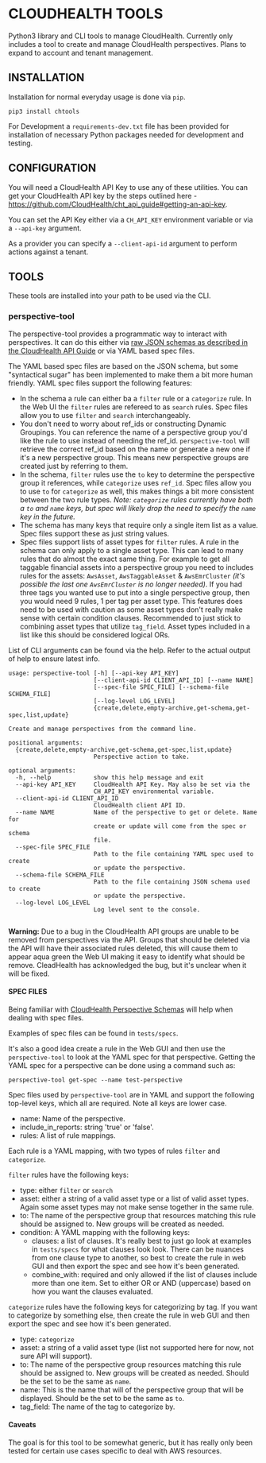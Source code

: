 # CLOUDHEALTH TOOLS

Python3 library and CLI tools to manage CloudHealth. Currently only includes a tool to create and manage CloudHealth perspectives. Plans to expand to account and tenant management.

## INSTALLATION

Installation for normal everyday usage is done via `pip`.

```
pip3 install chtools
```

For Development a `requirements-dev.txt` file has been provided for installation of necessary Python packages needed for development and testing.

## CONFIGURATION

You will need a CloudHealth API Key to use any of these utilities. You can get your CloudHealth API key by the steps outlined here - https://github.com/CloudHealth/cht_api_guide#getting-an-api-key.

You can set the API Key either via a `CH_API_KEY` environment variable or via a `--api-key` argument.

As a provider you can specify a `--client-api-id` argument to perform actions against a tenant.


## TOOLS

These tools are installed into your path to be used via the CLI.

### perspective-tool

The perspective-tool provides a programmatic way to interact with perspectives. It can do this either via [raw JSON schemas as described in the CloudHealth API Guide](http://apidocs.cloudhealthtech.com/#perspectives_introduction-to-perspectives-api) or via YAML based spec files.

The YAML based spec files are based on the JSON schema, but some "syntactical sugar" has been implemented to make them a bit more human friendly. YAML spec files support the following features:

* In the schema a rule can either ba a `filter` rule or a `categorize` rule. In the Web UI the `filter` rules are refereed to as `search` rules. Spec files allow you to use `filter` and `search` interchangeably.
* You don't need to worry about ref_ids or constructing Dynamic Groupings. You can reference the name of a perspective group you'd like the rule to use instead of needing the ref_id. `perspective-tool` will retrieve the correct ref_id based on the name or generate a new one if it's a new perspective group. This means new perspective groups are created just by referring to them.
* In the schema, `filter` rules use the `to` key to determine the perspective group it references, while `categorize` uses `ref_id`. Spec files allow you to use `to` for `categorize` as well, this makes things a bit more consistent between the two rule types. *Note: `categorize` rules currently have both a `to` and `name` keys, but spec will likely drop the need to specify the `name` key in the future.*
* The schema has many keys that require only a single item list as a value. Spec files support these as just string values.
* Spec files support lists of asset types for `filter` rules. A rule in the schema can only apply to a single asset type. This can lead to many rules that do almost the exact same thing. For example to get all taggable financial assets into a perspective group you need to includes rules for the assets: `AwsAsset`, `AwsTaggableAsset` & `AwsEmrCluster` *(it's possible the last one `AwsEmrCluster` is no longer needed)*. If you had three tags you wanted use to put into a single perspective group, then you would need 9 rules, 1 per tag per asset type. This features does need to be used with caution as some asset types don't really make sense with certain condition clauses. Recommended to just stick to combining asset types that utilize `tag_field`. Asset types included in a list like this should be considered logical ORs.


List of CLI arguments can be found via the help. Refer to the actual output of help to ensure latest info.
```
usage: perspective-tool [-h] [--api-key API_KEY]
                        [--client-api-id CLIENT_API_ID] [--name NAME]
                        [--spec-file SPEC_FILE] [--schema-file SCHEMA_FILE]
                        [--log-level LOG_LEVEL]
                        {create,delete,empty-archive,get-schema,get-spec,list,update}

Create and manage perspectives from the command line.

positional arguments:
  {create,delete,empty-archive,get-schema,get-spec,list,update}
                        Perspective action to take.

optional arguments:
  -h, --help            show this help message and exit
  --api-key API_KEY     CloudHealth API Key. May also be set via the
                        CH_API_KEY environmental variable.
  --client-api-id CLIENT_API_ID
                        CloudHealth client API ID.
  --name NAME           Name of the perspective to get or delete. Name for
                        create or update will come from the spec or schema
                        file.
  --spec-file SPEC_FILE
                        Path to the file containing YAML spec used to create
                        or update the perspective.
  --schema-file SCHEMA_FILE
                        Path to the file containing JSON schema used to create
                        or update the perspective.
  --log-level LOG_LEVEL
                        Log level sent to the console.


```

**Warning:** Due to a bug in the CloudHealth API groups are unable to be removed from perspectives via the API. Groups that should be deleted via the API will have their associated rules deleted, this will cause them to appear aqua green the Web UI making it easy to identify what should be remove. CleadHealth has acknowledged the bug, but it's unclear when it will be fixed.

#### SPEC FILES
Being familiar with [CloudHealth Perspective Schemas](http://apidocs.cloudhealthtech.com/#perspectives_introduction-to-perspectives-api) will help when dealing with spec files.

Examples of spec files can be found in `tests/specs`.

It's also a good idea create a rule in the Web GUI and then use the `perspective-tool` to look at the YAML spec for that perspective. Getting the YAML spec for a perspective can be done using a command such as:

```
perspective-tool get-spec --name test-perspective
```

Spec files used by `perspective-tool` are in YAML and support the following top-level keys, which all are required. Note all keys are lower case.

 * name: Name of the perspective.
 * include_in_reports: string 'true' or 'false'.
 * rules: A list of rule mappings.

Each rule is a YAML mapping, with two types of rules `filter` and `categorize`.

`filter` rules have the following keys:

 * type: either `filter` or `search`
 * asset: either a string of a valid asset type or a list of valid asset types. Again some asset types may not make sense together in the same rule.
 * to: The name of the perspective group that resources matching this rule should be assigned to. New groups will be created as needed.
 * condition: A YAML mapping with the following keys:
   * clauses: a list of clauses. It's really best to just go look at examples in `tests/specs` for what clauses look look. There can be nuances from one clause type to another, so best to create the rule in web GUI and then export the spec and see how it's been generated.
   * combine_with: required and only allowed if the list of clauses include more than one item. Set to either OR or AND (uppercase) based on how you want the clauses evaluated.

`categorize` rules have the following keys for categorizing by tag. If you want to categorize by something else, then create the rule in web GUI and then export the spec and see how it's been generated.
 * type: `categorize`
 * asset: a string of a valid asset type (list not supported here for now, not sure API will support).
 * to: The name of the perspective group resources matching this rule should be assigned to. New groups will be created as needed. Should be the set to be the same as `name`.
 * name: This is the name that will of the perspective group that will be  displayed. Should be the set to be the same as `to`.
 * tag_field: The name of the tag to categorize by.

#### Caveats
The goal is for this tool to be somewhat generic, but it has really only been tested for certain use cases specific to deal with AWS resources.
